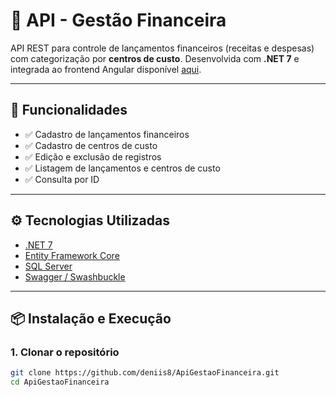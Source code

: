 # 🧾 API - Gestão Financeira

API REST para controle de lançamentos financeiros (receitas e despesas) com categorização por **centros de custo**. Desenvolvida com **.NET 7** e integrada ao frontend Angular disponível [aqui](https://github.com/deniis8/gestaoFinanceira).

---

## 🚀 Funcionalidades

- ✅ Cadastro de lançamentos financeiros
- ✅ Cadastro de centros de custo
- ✅ Edição e exclusão de registros
- ✅ Listagem de lançamentos e centros de custo
- ✅ Consulta por ID

---

## ⚙️ Tecnologias Utilizadas

- [.NET 7](https://dotnet.microsoft.com/en-us/download/dotnet/7.0)
- [Entity Framework Core](https://learn.microsoft.com/ef/core/)
- [SQL Server](https://www.microsoft.com/pt-br/sql-server)
- [Swagger / Swashbuckle](https://github.com/domaindrivendev/Swashbuckle.AspNetCore)

---

## 📦 Instalação e Execução

### 1. Clonar o repositório

```bash
git clone https://github.com/deniis8/ApiGestaoFinanceira.git
cd ApiGestaoFinanceira
